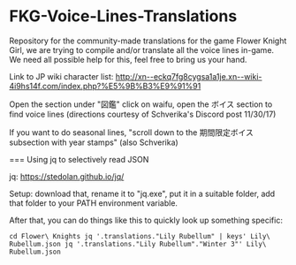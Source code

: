 # FKG-Voice-Lines-Translations
Repository for the community-made translations for the game Flower Knight Girl, we are trying to compile and/or translate all the voice lines in-game. We need all possible help for this, feel free to bring us your hand.

Link to JP wiki character list: http://xn--eckq7fg8cygsa1a1je.xn--wiki-4i9hs14f.com/index.php?%E5%9B%B3%E9%91%91

Open the section under "図鑑" click on waifu, open the ボイス section to find voice lines (directions courtesy of Schverika's Discord post 11/30/17)

If you want to do seasonal lines, "scroll down to the 期間限定ボイス subsection with year stamps" (also Schverika)

=== Using jq to selectively read JSON

jq: https://stedolan.github.io/jq/

Setup: download that, rename it to "jq.exe", put it in a suitable folder, add that folder to your PATH environment variable.

After that, you can do things like this to quickly look up something specific:

``
cd Flower\ Knights
jq '.translations."Lily Rubellum" | keys' Lily\ Rubellum.json
jq '.translations."Lily Rubellum"."Winter 3"' Lily\ Rubellum.json
``